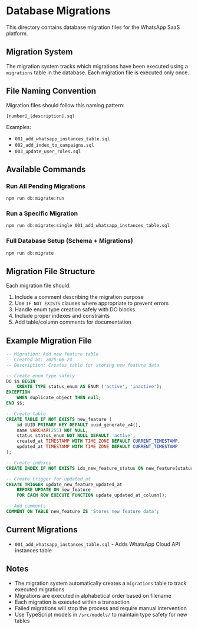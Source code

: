 # Database Migrations

This directory contains database migration files for the WhatsApp SaaS platform.

## Migration System

The migration system tracks which migrations have been executed using a `migrations` table in the database. Each migration file is executed only once.

## File Naming Convention

Migration files should follow this naming pattern:
```
[number]_[description].sql
```

Examples:
- `001_add_whatsapp_instances_table.sql`
- `002_add_index_to_campaigns.sql`
- `003_update_user_roles.sql`

## Available Commands

### Run All Pending Migrations
```bash
npm run db:migrate:run
```

### Run a Specific Migration
```bash
npm run db:migrate:single 001_add_whatsapp_instances_table.sql
```

### Full Database Setup (Schema + Migrations)
```bash
npm run db:migrate
```

## Migration File Structure

Each migration file should:
1. Include a comment describing the migration purpose
2. Use `IF NOT EXISTS` clauses where appropriate to prevent errors
3. Handle enum type creation safely with DO blocks
4. Include proper indexes and constraints
5. Add table/column comments for documentation

## Example Migration File

```sql
-- Migration: Add new feature table
-- Created at: 2025-06-24
-- Description: Creates table for storing new feature data

-- Create enum type safely
DO $$ BEGIN
    CREATE TYPE status_enum AS ENUM ('active', 'inactive');
EXCEPTION
    WHEN duplicate_object THEN null;
END $$;

-- Create table
CREATE TABLE IF NOT EXISTS new_feature (
    id UUID PRIMARY KEY DEFAULT uuid_generate_v4(),
    name VARCHAR(255) NOT NULL,
    status status_enum NOT NULL DEFAULT 'active',
    created_at TIMESTAMP WITH TIME ZONE DEFAULT CURRENT_TIMESTAMP,
    updated_at TIMESTAMP WITH TIME ZONE DEFAULT CURRENT_TIMESTAMP
);

-- Create indexes
CREATE INDEX IF NOT EXISTS idx_new_feature_status ON new_feature(status);

-- Create trigger for updated_at
CREATE TRIGGER update_new_feature_updated_at 
    BEFORE UPDATE ON new_feature
    FOR EACH ROW EXECUTE FUNCTION update_updated_at_column();

-- Add comments
COMMENT ON TABLE new_feature IS 'Stores new feature data';
```

## Current Migrations

- `001_add_whatsapp_instances_table.sql` - Adds WhatsApp Cloud API instances table

## Notes

- The migration system automatically creates a `migrations` table to track executed migrations
- Migrations are executed in alphabetical order based on filename
- Each migration is executed within a transaction
- Failed migrations will stop the process and require manual intervention
- Use TypeScript models in `/src/models/` to maintain type safety for new tables